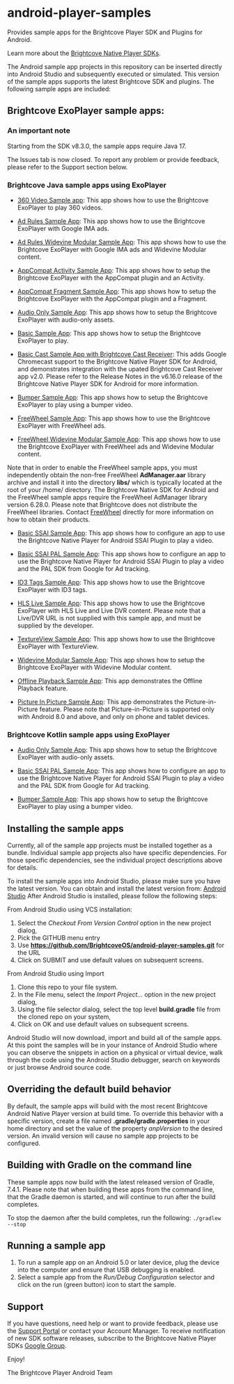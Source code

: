 android-player-samples
======================

Provides sample apps for the Brightcove Player SDK and Plugins for Android.

Learn more about the [Brightcove Native Player SDKs](https://support.brightcove.com/native-player-sdks).

The Android sample app projects in this repository can be inserted directly into Android Studio and subsequently executed or simulated.
This version of the sample apps supports the latest Brightcove SDK and plugins.  The following sample apps are included:

## Brightcove ExoPlayer sample apps:

### An important note 
Starting from the SDK v8.3.0, the sample apps require Java 17.

The Issues tab is now closed. To report any problem or provide feedback, please refer to the Support section below.  

### Brightcove Java sample apps using ExoPlayer

* [360 Video Sample app](https://github.com/BrightcoveOS/android-player-samples/tree/master/brightcove-exoplayer/360VideoSampleApp/): This app shows how to use the Brightcove ExoPlayer to play 360 videos.

* [Ad Rules Sample App](https://github.com/BrightcoveOS/android-player-samples/tree/master/brightcove-exoplayer/AdRulesIMASampleApp): This app shows how to use the Brightcove ExoPlayer with Google IMA ads.

* [Ad Rules Widevine Modular Sample App](https://github.com/BrightcoveOS/android-player-samples/tree/master/brightcove-exoplayer/AdRulesIMAWidevineModularSampleApp): This app shows how to use the Brightcove ExoPlayer with Google IMA ads and Widevine Modular content.

* [AppCompat Activity Sample App](https://github.com/BrightcoveOS/android-player-samples/tree/master/brightcove-exoplayer/AppCompatActivitySampleApp): This app shows how to setup the Brightcove ExoPlayer with the AppCompat plugin and an Activity.

* [AppCompat Fragment Sample App](https://github.com/BrightcoveOS/android-player-samples/tree/master/brightcove-exoplayer/AppCompatFragmentSampleApp): This app shows how to setup the Brightcove ExoPlayer with the AppCompat plugin and a Fragment.

* [Audio Only Sample App](https://github.com/BrightcoveOS/android-player-samples/tree/master/brightcove-exoplayer/AudioOnlySampleApp): This app shows how to setup the Brightcove ExoPlayer with audio-only assets.

* [Basic Sample App](https://github.com/BrightcoveOS/android-player-samples/tree/master/brightcove-exoplayer/BasicSampleApp): This app shows how to setup the Brightcove ExoPlayer to play.

* [Basic Cast Sample App with Brightcove Cast Receiver](https://github.com/BrightcoveOS/android-player-samples/tree/master/brightcove-exoplayer/BasicCastBrightcoveReceiverSampleApp): This adds Google Chromecast support to the Brightcove Native Player SDK for Android, and demonstrates integration with the upated Brightcove Cast Receiver app v2.0. Please refer to the Release Notes in the v6.16.0 release of the Brightcove Native Player SDK for Android for more information.

* [Bumper Sample App](https://github.com/BrightcoveOS/android-player-samples/tree/master/brightcove-exoplayer/BumperSampleApp): This app shows how to setup the Brightcove ExoPlayer to play using a bumper video.

* [FreeWheel Sample App](https://github.com/BrightcoveOS/android-player-samples/tree/master/brightcove-exoplayer/FreeWheelSampleApp): This app shows how to use the Brightcove ExoPlayer with FreeWheel ads.

* [FreeWheel Widevine Modular Sample App](https://github.com/BrightcoveOS/android-player-samples/tree/master/brightcove-exoplayer/FreeWheelWidevineModularSampleApp): This app shows how to use the Brightcove ExoPlayer with FreeWheel ads and Widevine Modular content.

Note that in order to enable the FreeWheel sample apps, you must independently obtain the non-free FreeWheel **AdManager.aar** library archive and install it into the directory **libs/** which is typically located at the root of your /home/ directory. The Brightcove Native SDK for Android and the FreeWheel sample apps require the FreeWheel AdManager library version 6.28.0. Please note that Brightcove does not distribute the FreeWheel libraries. Contact [FreeWheel](http://freewheel.tv/about/#contact-us) directly for more information on how to obtain their products.

* [Basic SSAI Sample App](https://github.com/BrightcoveOS/android-player-samples/tree/master/brightcove-exoplayer/BasicSsaiSampleApp): This app shows how to configure an app to use the Brightcove Native Player for Android SSAI Plugin to play a video.

* [Basic SSAI PAL Sample App](https://github.com/BrightcoveOS/android-player-samples/tree/master/brightcove-exoplayer/BasicSSAIPALSampleApp): This app shows how to configure an app to use the Brightcove Native Player for Android SSAI Plugin to play a video and the PAL SDK from Google for Ad tracking.

* [ID3 Tags Sample App](https://github.com/BrightcoveOS/android-player-samples/tree/master/brightcove-exoplayer/ID3SampleApp): This app shows how to use the Brightcove ExoPlayer with ID3 tags.

* [HLS Live Sample App](https://github.com/BrightcoveOS/android-player-samples/tree/master/brightcove-exoplayer/LiveSampleApp): This app shows how to use the Brightcove ExoPlayer with HLS Live and Live DVR content. Please note that a Live/DVR URL is not supplied with this sample app, and must be supplied by the developer.

* [TextureView Sample App](https://github.com/BrightcoveOS/android-player-samples/tree/master/brightcove-exoplayer/TextureViewSampleApp): This app shows how to use the Brightcove ExoPlayer with TextureView.

* [Widevine Modular Sample App](https://github.com/BrightcoveOS/android-player-samples/tree/master/brightcove-exoplayer/WidevineModularSampleApp): This app shows how to setup the Brightcove ExoPlayer with Widevine Modular content.

* [Offline Playback Sample App](https://github.com/BrightcoveOS/android-player-samples/tree/master/brightcove-exoplayer/OfflinePlaybackSampleApp): This app demonstrates the Offline Playback feature.

* [Picture In Picture Sample App](https://github.com/BrightcoveOS/android-player-samples/tree/master/brightcove-exoplayer/PictureInPictureSampleApp): This app demonstrates the Picture-in-Picture feature. Please note that Picture-in-Picture is supported only with Android 8.0 and above, and only on phone and tablet devices.

### Brightcove Kotlin sample apps using ExoPlayer

* [Audio Only Sample App](https://github.com/KEAMCRF/android-player-samples/tree/AudioOnlySample/brightcove-exoplayer-kotlin/AudioOnlySampleApp): This app shows how to setup the Brightcove ExoPlayer with audio-only assets.

* [Basic SSAI PAL Sample App](https://github.com/BrightcoveOS/android-player-samples/tree/master/brightcove-exoplayer-kotlin/BasicSSAIPALSampleApp): This app shows how to configure an app to use the Brightcove Native Player for Android SSAI Plugin to play a video and the PAL SDK from Google for Ad tracking.

* [Bumper Sample App](https://github.com/BrightcoveOS/android-player-samples/tree/master/brightcove-exoplayer-kotlin/BumperSampleApp): This app shows how to setup the Brightcove ExoPlayer to play using a bumper video.


## Installing the sample apps
Currently, all of the sample app projects must be installed together as a bundle. Individual sample app projects also have specific dependencies. For those specific dependencies, see the individual project descriptions above for details.

To install the sample apps into Android Studio, please make sure you have the latest version. You can obtain and install the latest version from: [Android Studio](http://developer.android.com/sdk/installing/studio.html)
After Android Studio is installed, please follow the following steps:

From Android Studio using VCS installation:

1. Select the *Checkout From Version Control* option in the new project dialog,
1. Pick the GITHUB menu entry
1. Use **https://github.com/BrightcoveOS/android-player-samples.git** for the URL
1. Click on SUBMIT and use default values on subsequent screens.

From Android Studio using Import

1. Clone this repo to your file system.
1. In the File menu, select the *Import Project...* option in the new project dialog,
1. Using the file selector dialog, select the top level **build.gradle** file from the cloned repo on your system,
1. Click on OK and use default values on subsequent screens.

Android Studio will now download, import and build all of the sample apps.  At this point the samples will be in your instance of Android Studio where you can observe the snippets in action on a physical or virtual device, walk through the code using the Android Studio debugger, search on keywords or just browse Android source code.

## Overriding the default build behavior
By default, the sample apps will build with the most recent Brightcove Android Native Player version at build time. To override this behavior with a specific version, create a file named **.gradle/gradle.properties** in your home directory and set the value of the property *anpVersion* to the desired version.  An invalid version will cause no sample app projects to be configured.

## Building with Gradle on the command line
These sample apps now build with the latest released version of Gradle, 7.4.1. Please note that when building these apps from the command line, that the Gradle daemon is started, and will continue to run after the build completes.

To stop the daemon after the build completes, run the following:
`./gradlew --stop`

## Running a sample app
1. To run a sample app on an Android 5.0 or later device, plug the device into the computer and ensure that USB debugging is enabled.
1. Select a sample app from the *Run/Debug Configuration* selector and click on the run (green button) icon to start the sample.

## Support
If you have questions, need help or want to provide feedback, please use the [Support Portal](https://supportportal.brightcove.com/s/login/) or contact your Account Manager.  To receive notification of new SDK software releases, subscribe to the Brightcove Native Player SDKs [Google Group](https://groups.google.com/g/brightcove-native-player-sdks).

Enjoy!

The Brightcove Player Android Team

